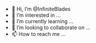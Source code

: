 - 👋 Hi, I’m @InfiniteBlades
- 👀 I’m interested in ...
- 🌱 I’m currently learning ...
- 💞️ I’m looking to collaborate on ...
- 📫 How to reach me ...

<!---
InfiniteBlades/InfiniteBlades is a ✨ special ✨ repository because its `README.md` (this file) appears on your GitHub profile.
You can click the Preview link to take a look at your changes.
--->
